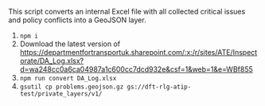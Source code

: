This script converts an internal Excel file with all collected critical issues
and policy conflicts into a GeoJSON layer.

1.  `npm i`
2.  Download the latest version of <https://departmentfortransportuk.sharepoint.com/:x:/r/sites/ATE/Inspectorate/DA_Log.xlsx?d=wa248cc0a6ca04987a1c600cc7dcd932e&csf=1&web=1&e=WBf855>
3.  `npm run convert DA_Log.xlsx`
4.  `gsutil cp problems.geojson.gz gs://dft-rlg-atip-test/private_layers/v1/`
